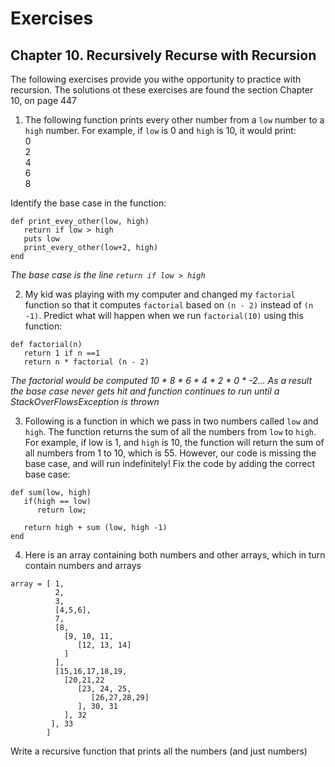 # Exercises

## Chapter 10. Recursively Recurse with Recursion

The following exercises provide you withe opportunity to practice with recursion. The solutions ot
these exercises are found the section Chapter 10, on page 447

1. The following function prints every other number from a ``low`` number to a `high` number. For
   example, if `low` is 0 and `high` is 10, it would print:  
   0  
   2  
   4  
   6  
   8

Identify the base case in the function:

```
def print_evey_other(low, high)
   return if low > high
   puts low
   print_every_other(low+2, high)
end
```

_The base case is the line ``return if low > high``_

2. My kid was playing with my computer and changed my ``factorial`` function so that it
   computes `factorial` based on `(n - 2)` instead of `(n -1)`. Predict what will happen when we
   run `factorial(10)` using this function:

```
def factorial(n)
   return 1 if n ==1
   return n * factorial (n - 2)
```

_The factorial would be computed 10 * 8 * 6 * 4 * 2 * 0 * -2... As a result the base case never gets
hit and function continues to run until a StackOverFlowsException is thrown_

3. Following is a function in which we pass in two numbers called ``low`` and ``high``. The function
   returns the sum of all the numbers from `low` to `high`. For example, if low is 1, and `high` is
   10, the function will return the sum of all numbers from 1 to 10, which is 55. However, our code
   is missing the base case, and will run indefinitely! Fix the code by adding the correct base
   case:

```
def sum(low, high)
   if(high == low)
      return low;
      
   return high + sum (low, high -1)
end 
```

4. Here is an array containing both numbers and other arrays, which in turn contain numbers and
   arrays

```
array = [ 1,
          2,
          3,
          [4,5,6],
          7,
          [8,
            [9, 10, 11,
               [12, 13, 14]
            ]
          ],
          [15,16,17,18,19,
            [20,21,22
               [23, 24, 25,
                  [26,27,28,29]
               ], 30, 31
            ], 32
         ], 33
        ]
```

Write a recursive function that prints all the numbers (and just numbers)